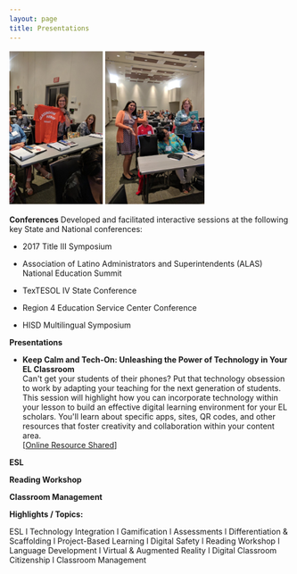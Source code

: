 ```yaml
---
layout: page
title: Presentations
---
```

<img src="assets/APconferencephoto.png" width="350">

**Conferences**
Developed and facilitated interactive sessions at the following key State and National conferences:  
* 2017 Title III Symposium

* Association of Latino Administrators and Superintendents (ALAS) National Education Summit

* TexTESOL IV State Conference

* Region 4 Education Service Center Conference

* HISD Multilingual Symposium

**Presentations**

* **Keep Calm and Tech-On: Unleashing the Power of Technology in Your EL Classroom**  
Can't get your students of their phones? Put that technology obsession to work by adapting your teaching for the next generation of students. This session will highlight how you can incorporate technology within your lesson to build an effective digital learning environment for your EL scholars. You'll learn about specific apps, sites, QR codes, and other resources that foster creativity and collaboration within your content area.  
[[Online Resource Shared](https://sites.google.com/view/digitalresources)]

**ESL**

**Reading Workshop**

**Classroom Management**

**Highlights / Topics:**

ESL l Technology Integration l Gamification l Assessments l Differentiation & Scaffolding l Project-Based Learning l Digital Safety l Reading Workshop l Language Development l Virtual & Augmented Reality l Digital Classroom Citizenship l Classroom Management
